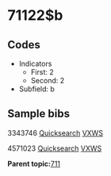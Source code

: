 # 71122$b

## Codes

-   Indicators
    -   First: 2
    -   Second: 2
-   Subfield: b

## Sample bibs

3343746 [Quicksearch](https://search.library.yale.edu/catalog/3343746) [VXWS](http://prodorbis.library.yale.edu:7014/vxws/GetHoldingsService?bibId=3343746)

4571023 [Quicksearch](https://search.library.yale.edu/catalog/4571023) [VXWS](http://prodorbis.library.yale.edu:7014/vxws/GetHoldingsService?bibId=4571023)

**Parent topic:**[711](../../tags/711/711.md)

